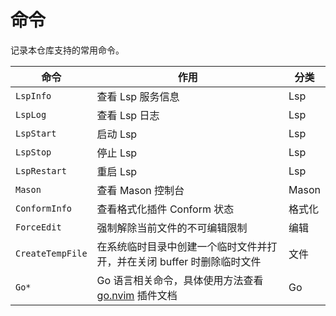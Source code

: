 # 命令

记录本仓库支持的常用命令。

| 命令             | 作用                                                                                   | 分类   |
| ---------------- | -------------------------------------------------------------------------------------- | ------ |
| `LspInfo`        | 查看 Lsp 服务信息                                                                      | Lsp    |
| `LspLog`         | 查看 Lsp 日志                                                                          | Lsp    |
| `LspStart`       | 启动 Lsp                                                                               | Lsp    |
| `LspStop`        | 停止 Lsp                                                                               | Lsp    |
| `LspRestart`     | 重启 Lsp                                                                               | Lsp    |
| `Mason`          | 查看 Mason 控制台                                                                      | Mason  |
| `ConformInfo`    | 查看格式化插件 Conform 状态                                                            | 格式化 |
| `ForceEdit`      | 强制解除当前文件的不可编辑限制                                                         | 编辑   |
| `CreateTempFile` | 在系统临时目录中创建一个临时文件并打开，并在关闭 buffer 时删除临时文件                 | 文件   |
| `Go*`            | Go 语言相关命令，具体使用方法查看 [go.nvim](https://github.com/ray-x/go.nvim) 插件文档 | Go     |
